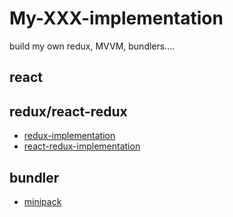 # My-XXX-implementation
build my own redux, MVVM, bundlers....


## react


## redux/react-redux
- [redux-implementation](https://github.com/liangfung/a-redux-implementation/tree/master/redux-implementation)
- [react-redux-implementation](https://github.com/liangfung/a-redux-implementation/tree/master/react-redux-implementation)

## bundler
- [minipack](https://github.com/liangfung/minipack-implementation)
